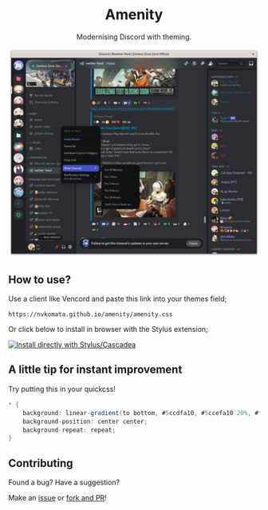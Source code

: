 <div align="center">

# Amenity
Modernising Discord with theming.

![](repo/screenshot.png)

</div>

## How to use?

Use a client like Vencord and paste this link into your themes field;

```
https://nvkomata.github.io/amenity/amenity.css
```

Or click below to install in browser with the Stylus extension;

[![Install directly with Stylus/Cascadea](https://img.shields.io/badge/Install%20with-Stylus-00adad.svg?style=for-the-badge)](https://nvkomata.github.io/amenity/amenity.user.css)

## A little tip for instant improvement
Try putting this in your quickcss!

```cs
* {
    background: linear-gradient(to bottom, #5ccdfa10, #5ccefa10 20%, #f6a8b710 20%, #f6a8b710 40%, #ffffff10 40%, #ffffff10 60%, #f6a8b710 60%, #f6a8b710 80%, #5ccefa10 80%, #5ccefa10);
    background-position: center center;
    background-repeat: repeat;
}
```

## Contributing
Found a bug? Have a suggestion?

Make an [issue](https://github.com/nvkomata/amenity/issues) or [fork and PR](https://github.com/nvkomata/amenity/pulls)!
